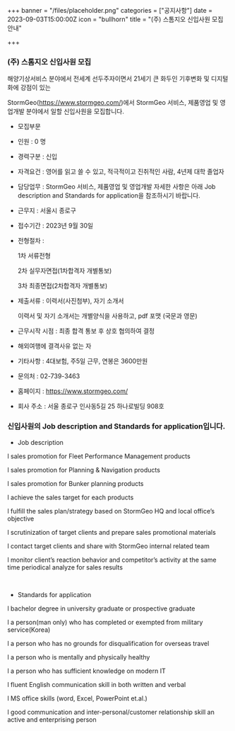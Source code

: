 +++
banner = "/files/placeholder.png"
categories = ["공지사항"]
date = 2023-09-03T15:00:00Z
icon = "bullhorn"
title = "(주) 스톰지오 신입사원 모집 안내"

+++

### (주) 스톰지오 신입사원 모집


해양기상서비스 분야에서 전세계 선두주자이면서 21세기 큰 화두인 기후변화 및 디지털화에 강점이 있는

StormGeo(https://www.stormgeo.com/)에서 StormGeo 서비스, 제품영업 및 영업개발 분야에서 일할 신입사원을 모집합니다.


* 모집부문

- 인원 : 0 명

- 경력구분 : 신입

- 자격요건 : 영어를 읽고 쓸 수 있고, 적극적이고 진취적인 사람, 4년제 대학 졸업자

- 담당업무 : StormGeo 서비스, 제품영업 및 영업개발
자세한 사항은 아래 Job description and Standards for application을 참조하시기 바랍니다.

 

- 근무지 : 서울시 종로구

* 접수기간 : 2023년 9월 30일

* 전형절차 :

	1차 서류전형

	2차 실무자면접(1차합격자 개별통보)

	3차 최종면접(2차합격자 개별통보)

* 제출서류 : 이력서(사진첨부), 자기 소개서

	이력서 및 자기 소개서는 개별양식을 사용하고, pdf 포맷 (국문과 영문)

* 근무시작 시점 : 최종 합격 통보 후 상호 협의하여 결정

* 해외여행에 결격사유 없는 자

* 기타사항 : 4대보험, 주5일 근무, 연봉은 3600만원

* 문의처 : 02-739-3463

* 홈페이지 : https://www.stormgeo.com/

* 회사 주소 : 서울 종로구 인사동5길 25 하나로빌딩 908호

 
 
 
### 신입사원의 Job description and Standards for application입니다.


* Job description

l   sales promotion for Fleet Performance Management products

l   sales promotion for Planning & Navigation products

l   sales promotion for Bunker planning products

l   achieve the sales target for each products

l   fulfill the sales plan/strategy based on StormGeo HQ and local office’s objective

l   scrutinization of target clients and prepare sales promotional materials

l   contact target clients and share with StormGeo internal related team

l   monitor client’s reaction behavior and competitor’s activity at the same time periodical analyze for sales results



<br>

* Standards for application

l   bachelor degree in university graduate or prospective graduate

l   a person(man only) who has completed or exempted from military service(Korea)

l   a person who has no grounds for disqualification for overseas travel

l   a person who is mentally and physically healthy

l   a person who has sufficient knowledge on modern IT

l   fluent English communication skill in both written and verbal

l   MS office skills (word, Excel, PowerPoint et.al.)

l   good communication and inter-personal/customer relationship skill an active and enterprising person


